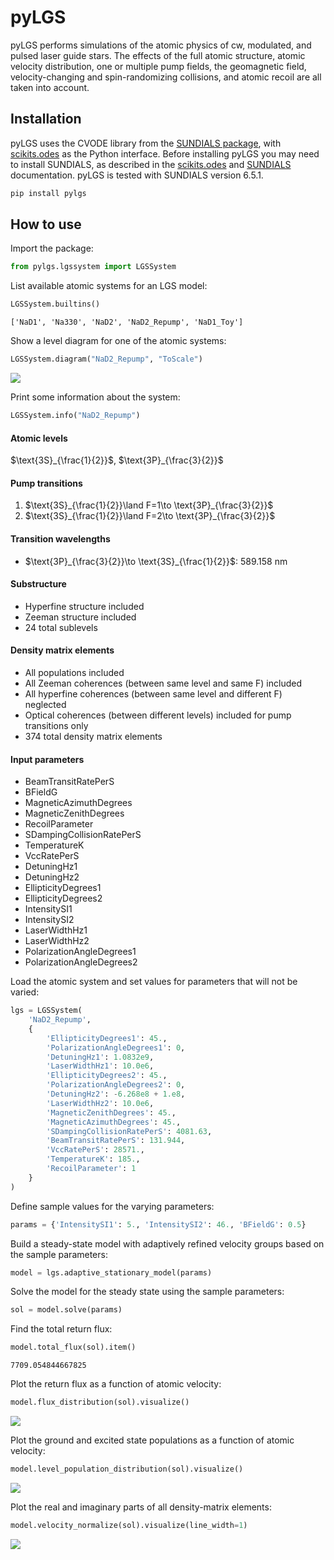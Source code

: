 # pyLGS


<!-- WARNING: THIS FILE WAS AUTOGENERATED! DO NOT EDIT! -->

pyLGS performs simulations of the atomic physics of cw, modulated, and
pulsed laser guide stars. The effects of the full atomic structure,
atomic velocity distribution, one or multiple pump fields, the
geomagnetic field, velocity-changing and spin-randomizing collisions,
and atomic recoil are all taken into account.

## Installation

pyLGS uses the CVODE library from the [SUNDIALS
package](https://computing.llnl.gov/projects/sundials), with
[scikits.odes](https://scikits-odes.readthedocs.io/en/latest/installation.html)
as the Python interface. Before installing pyLGS you may need to install
SUNDIALS, as described in the
[scikits.odes](https://scikits-odes.readthedocs.io/en/latest/installation.html)
and [SUNDIALS](https://computing.llnl.gov/projects/sundials)
documentation. pyLGS is tested with SUNDIALS version 6.5.1.

``` sh
pip install pylgs
```

## How to use

Import the package:

``` python
from pylgs.lgssystem import LGSSystem
```

List available atomic systems for an LGS model:

``` python
LGSSystem.builtins()
```

    ['NaD1', 'Na330', 'NaD2', 'NaD2_Repump', 'NaD1_Toy']

Show a level diagram for one of the atomic systems:

``` python
LGSSystem.diagram("NaD2_Repump", "ToScale")
```

![](index_files/figure-commonmark/cell-4-output-1.svg)

Print some information about the system:

``` python
LGSSystem.info("NaD2_Repump")
```

#### Atomic levels

$\text{3S}_{\frac{1}{2}}$, $\text{3P}_{\frac{3}{2}}$

#### Pump transitions

1.  $\text{3S}_{\frac{1}{2}}\land F=1\to \text{3P}_{\frac{3}{2}}$
2.  $\text{3S}_{\frac{1}{2}}\land F=2\to \text{3P}_{\frac{3}{2}}$

#### Transition wavelengths

- $\text{3P}_{\frac{3}{2}}\to \text{3S}_{\frac{1}{2}}$: 589.158 nm

#### Substructure

- Hyperfine structure included
- Zeeman structure included
- 24 total sublevels

#### Density matrix elements

- All populations included
- All Zeeman coherences (between same level and same F) included
- All hyperfine coherences (between same level and different F)
  neglected
- Optical coherences (between different levels) included for pump
  transitions only
- 374 total density matrix elements

#### Input parameters

- BeamTransitRatePerS
- BFieldG
- MagneticAzimuthDegrees
- MagneticZenithDegrees
- RecoilParameter
- SDampingCollisionRatePerS
- TemperatureK
- VccRatePerS
- DetuningHz1
- DetuningHz2
- EllipticityDegrees1
- EllipticityDegrees2
- IntensitySI1
- IntensitySI2
- LaserWidthHz1
- LaserWidthHz2
- PolarizationAngleDegrees1
- PolarizationAngleDegrees2

Load the atomic system and set values for parameters that will not be
varied:

``` python
lgs = LGSSystem(
    'NaD2_Repump', 
    {
        'EllipticityDegrees1': 45.,
        'PolarizationAngleDegrees1': 0,
        'DetuningHz1': 1.0832e9,
        'LaserWidthHz1': 10.0e6,
        'EllipticityDegrees2': 45.,
        'PolarizationAngleDegrees2': 0,
        'DetuningHz2': -6.268e8 + 1.e8,
        'LaserWidthHz2': 10.0e6,
        'MagneticZenithDegrees': 45.,
        'MagneticAzimuthDegrees': 45.,
        'SDampingCollisionRatePerS': 4081.63,
        'BeamTransitRatePerS': 131.944,
        'VccRatePerS': 28571.,
        'TemperatureK': 185.,
        'RecoilParameter': 1
    }
)
```

Define sample values for the varying parameters:

``` python
params = {'IntensitySI1': 5., 'IntensitySI2': 46., 'BFieldG': 0.5}
```

Build a steady-state model with adaptively refined velocity groups based
on the sample parameters:

``` python
model = lgs.adaptive_stationary_model(params)
```

Solve the model for the steady state using the sample parameters:

``` python
sol = model.solve(params)
```

Find the total return flux:

``` python
model.total_flux(sol).item()
```

    7709.054844667825

Plot the return flux as a function of atomic velocity:

``` python
model.flux_distribution(sol).visualize()
```

![](index_files/figure-commonmark/cell-11-output-1.svg)

Plot the ground and excited state populations as a function of atomic
velocity:

``` python
model.level_population_distribution(sol).visualize()
```

![](index_files/figure-commonmark/cell-12-output-1.svg)

Plot the real and imaginary parts of all density-matrix elements:

``` python
model.velocity_normalize(sol).visualize(line_width=1)
```

![](index_files/figure-commonmark/cell-13-output-1.svg)
